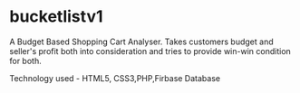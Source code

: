 # bucketlistv1
A Budget Based Shopping Cart Analyser.
Takes customers budget and seller's profit both into consideration and tries to provide win-win condition for both.

Technology used - HTML5, CSS3,PHP,Firbase Database
